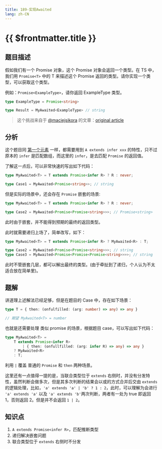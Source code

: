 ```yaml
---
title: 189-实现Awaited
lang: zh-CN
---
```


# {{ $frontmatter.title }}

## 题目描述

假如我们有一个 Promise 对象，这个 Promise 对象会返回一个类型。在 TS 中，我们用 `Promise<T>` 中的 T 来描述这个 Promise 返回的类型。请你实现一个类型，可以获取这个类型。

例如：`Promise<ExampleType>`，请你返回 ExampleType 类型。

```ts
type ExampleType = Promise<string>

type Result = MyAwaited<ExampleType> // string
```

> 这个挑战来自于 [@maciejsikora](https://github.com/maciejsikora) 的文章：[original article](https://dev.to/macsikora/advanced-typescript-exercises-question-1-45k4)

## 分析

这个题目同 [第一个元素](/easy/14-%E7%AC%AC%E4%B8%80%E4%B8%AA%E5%85%83%E7%B4%A0.md) 一样，都需要用到 `A extends infer xxx` 的特性，只不过原本的 `infer` 是匹配数组，而这里的 `infer`，是去匹配 `Promise` 的返回值。

了解这一点后，可以非常快速的写出如下代码：

```ts
type MyAwaited<T> = T extends Promise<infer R> ? R : never;

type Case1 = MyAwaited<Promise<string>>; // string
```

但是实际的场景中，还会存在 `Promise` 嵌套的场景:

```ts
type MyAwaited<T> = T extends Promise<infer R> ? R : never;

type Case2 = MyAwaited<Promise<Promise<string>>>; // Promise<string>
```

此时由于嵌套，并不能得到预期的最终的返回类型。

此时就需要递归上场了，简单改写，如下：

```ts
type MyAwaited<T> = T extends Promise<infer R> ? MyAwaited<R> : T;

type Case2 = MyAwaited<Promise<Promise<string>>>; // string
type Case3 = MyAwaited<Promise<Promise<Promise<string>>>>; // string
```

此时不管嵌套几层，都可以解出最终的类型。(由于牵扯到了递归，个人认为不太适合放在简单里)。

## 题解

讲道理上述解法已经足够，但是在题目的 Case 中，存在如下场景：

```ts
type T = { then: (onfulfilled: (arg: number) => any) => any }

// 期望 MyAwaited<T> = number
```

也就是还需要处理 类似 promise 的场景，根据题目 case，可以写出如下代码：

```ts
type MyAwaited<T> =
    T extends Promise<infer R>
        | { then: (onfullfilled: (arg: infer R) => any) => any }
    ? MyAwaited<R>
    : T;
```

利用 `|` 覆盖 普通的 `Promise` 和 `then` 两种场景。

这里还有一点值得一提的是，当联合类型位于 `extends` 右侧时，并没有分发特性，虽然判断会做多次，但是其多次判断的结果会以或的方式合并后交由 `extends` 的逻辑处理，比如，`'a' extends 'a' | 'b' ? 1 : 2`，此时，可以理解为会进行 `'a' extends 'a'` 以及 `'a' extends 'b'`两次判断，两者有一处为 true 即返回 1，否则返回 2。但是并不会返回 `1 | 2`。

## 知识点

1. `A extends Promise<infer R>`，匹配推断类型
2. 递归解决嵌套问题
3. 联合类型位于 `extends` 右侧时不分发







